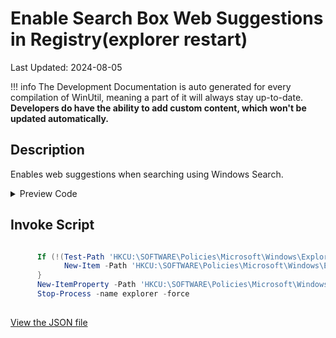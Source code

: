 # Enable Search Box Web Suggestions in Registry(explorer restart)

Last Updated: 2024-08-05


!!! info
     The Development Documentation is auto generated for every compilation of WinUtil, meaning a part of it will always stay up-to-date. **Developers do have the ability to add custom content, which won't be updated automatically.**


## Description

Enables web suggestions when searching using Windows Search.

<!-- BEGIN CUSTOM CONTENT -->

<!-- END CUSTOM CONTENT -->

<details>
<summary>Preview Code</summary>

```json
{
  "Content": "Enable Search Box Web Suggestions in Registry(explorer restart)",
  "Description": "Enables web suggestions when searching using Windows Search.",
  "category": "Features",
  "panel": "1",
  "Order": "a015_",
  "feature": [],
  "InvokeScript": [
    "
      If (!(Test-Path 'HKCU:\\SOFTWARE\\Policies\\Microsoft\\Windows\\Explorer')) {
            New-Item -Path 'HKCU:\\SOFTWARE\\Policies\\Microsoft\\Windows\\Explorer' -Force | Out-Null
      }
      New-ItemProperty -Path 'HKCU:\\SOFTWARE\\Policies\\Microsoft\\Windows\\Explorer' -Name 'DisableSearchBoxSuggestions' -Type DWord -Value 0 -Force
      Stop-Process -name explorer -force
      "
  ],
  "link": "https://christitustech.github.io/winutil/dev/features/Features/EnableSearchSuggestions"
}
```
</details>

## Invoke Script

```powershell

      If (!(Test-Path 'HKCU:\SOFTWARE\Policies\Microsoft\Windows\Explorer')) {
            New-Item -Path 'HKCU:\SOFTWARE\Policies\Microsoft\Windows\Explorer' -Force | Out-Null
      }
      New-ItemProperty -Path 'HKCU:\SOFTWARE\Policies\Microsoft\Windows\Explorer' -Name 'DisableSearchBoxSuggestions' -Type DWord -Value 0 -Force
      Stop-Process -name explorer -force
      

```
<!-- BEGIN SECOND CUSTOM CONTENT -->

<!-- END SECOND CUSTOM CONTENT -->

[View the JSON file](https://github.com/ChrisTitusTech/winutil/tree/main/config/feature.json)

